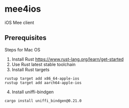 # mee4ios
iOS Mee client

## Prerequisites

Steps for Mac OS
1) Install Rust https://www.rust-lang.org/learn/get-started
2) Use Rust latest stable toolchain
3) Install Rust targets
```
rustup target add x86_64-apple-ios
rustup target add aarch64-apple-ios
```
4) Install uniffi-bindgen
```
cargo install uniffi_bindgen@0.21.0
```
